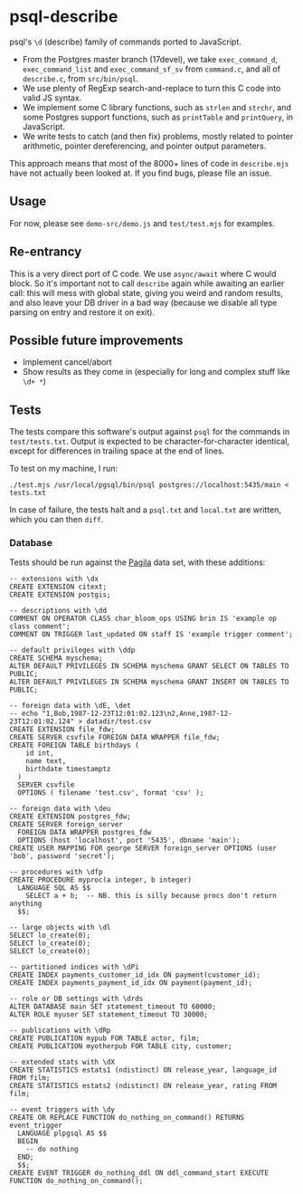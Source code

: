 # psql-describe

psql's `\d` (describe) family of commands ported to JavaScript.

* From the Postgres master branch (17devel), we take `exec_command_d`, `exec_command_list` and `exec_command_sf_sv` from `command.c`, and all of `describe.c`, from `src/bin/psql`.
* We use plenty of RegExp search-and-replace to turn this C code into valid JS syntax.
* We implement some C library functions, such as `strlen` and `strchr`, and some Postgres support functions, such as `printTable` and `printQuery`, in JavaScript.
* We write tests to catch (and then fix) problems, mostly related to pointer arithmetic, pointer dereferencing, and pointer output parameters.

This approach means that most of the 8000+ lines of code in `describe.mjs` have not actually been looked at. If you find bugs, please file an issue.

## Usage

For now, please see `demo-src/demo.js` and `test/test.mjs` for examples.

## Re-entrancy

This is a very direct port of C code. We use `async/await` where C would block. So it's important not to call `describe` again while awaiting an earlier call: this will mess with global state, giving you weird and random results, and also leave your DB driver in a bad way (because we disable all type parsing on entry and restore it on exit).

## Possible future improvements

* Implement cancel/abort
* Show results as they come in (especially for long and complex stuff like `\d+ *`)

## Tests

The tests compare this software's output against `psql` for the commands in `test/tests.txt`. Output is expected to be character-for-character identical, except for differences in trailing space at the end of lines.

To test on my machine, I run:

```
./test.mjs /usr/local/pgsql/bin/psql postgres://localhost:5435/main < tests.txt
```

In case of failure, the tests halt and a `psql.txt` and `local.txt` are written, which you can then `diff`.

### Database

Tests should be run against the [Pagila](https://github.com/devrimgunduz/pagila) data set, with these additions:

```
-- extensions with \dx
CREATE EXTENSION citext;
CREATE EXTENSION postgis;

-- descriptions with \dd
COMMENT ON OPERATOR CLASS char_bloom_ops USING brin IS 'example op class comment';
COMMENT ON TRIGGER last_updated ON staff IS 'example trigger comment';

-- default privileges with \ddp
CREATE SCHEMA myschema;
ALTER DEFAULT PRIVILEGES IN SCHEMA myschema GRANT SELECT ON TABLES TO PUBLIC;
ALTER DEFAULT PRIVILEGES IN SCHEMA myschema GRANT INSERT ON TABLES TO PUBLIC;

-- foreign data with \dE, \det
-- echo "1,Bob,1987-12-23T12:01:02.123\n2,Anne,1987-12-23T12:01:02.124" > datadir/test.csv
CREATE EXTENSION file_fdw;
CREATE SERVER csvfile FOREIGN DATA WRAPPER file_fdw;
CREATE FOREIGN TABLE birthdays (
    id int,
    name text,
    birthdate timestamptz
  ) 
  SERVER csvfile
  OPTIONS ( filename 'test.csv', format 'csv' );

-- foreign data with \deu
CREATE EXTENSION postgres_fdw;
CREATE SERVER foreign_server
  FOREIGN DATA WRAPPER postgres_fdw
  OPTIONS (host 'localhost', port '5435', dbname 'main');
CREATE USER MAPPING FOR george SERVER foreign_server OPTIONS (user 'bob', password 'secret');

-- procedures with \dfp
CREATE PROCEDURE myproc(a integer, b integer)
  LANGUAGE SQL AS $$
    SELECT a + b;  -- NB. this is silly because procs don't return anything
  $$;

-- large objects with \dl
SELECT lo_create(0);
SELECT lo_create(0);
SELECT lo_create(0);

-- partitioned indices with \dPi
CREATE INDEX payments_customer_id_idx ON payment(customer_id);
CREATE INDEX payments_payment_id_idx ON payment(payment_id);

-- role or DB settings with \drds
ALTER DATABASE main SET statement_timeout TO 60000;
ALTER ROLE myuser SET statement_timeout TO 30000;

-- publications with \dRp
CREATE PUBLICATION mypub FOR TABLE actor, film;
CREATE PUBLICATION myotherpub FOR TABLE city, customer;

-- extended stats with \dX
CREATE STATISTICS estats1 (ndistinct) ON release_year, language_id FROM film;
CREATE STATISTICS estats2 (ndistinct) ON release_year, rating FROM film;

-- event triggers with \dy
CREATE OR REPLACE FUNCTION do_nothing_on_command() RETURNS event_trigger
  LANGUAGE plpgsql AS $$
  BEGIN
    -- do nothing
  END;
  $$;
CREATE EVENT TRIGGER do_nothing_ddl ON ddl_command_start EXECUTE FUNCTION do_nothing_on_command();
```
